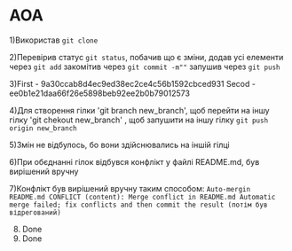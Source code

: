 # AOA

1)Використав `git clone`

2)Перевірив статус `git status`, побачив що є зміни, додав усі елементи через `git add` закомітив через `git commit -m""` запушив через `git push`

3)First - 9a30ccab8d4ec9ed38ec2ce4c56b1592cbced931
  Secod - ee0b1e21daa66f26e5898beb92ee2b0b79012573

4)Для створення гілки 'git branch new_branch', щоб перейти на іншу гілку 'git chekout new_branch' , щоб запушити на іншу гілку `git push origin new_branch`

5)Змін не відбулось, бо вони здійснювались на іншій гілці

6)При обєднанні гілок відбувся конфлікт у файлі README.md, був вирішений вручну

7)Конфлікт був вирішений вручну таким способом: `Auto-mergin README.md CONFLICT (content): Merge conflict in README.md Automatic merge failed; fix conflicts and then commit the result (потім був відрегований)`

8) Done
9) Done


